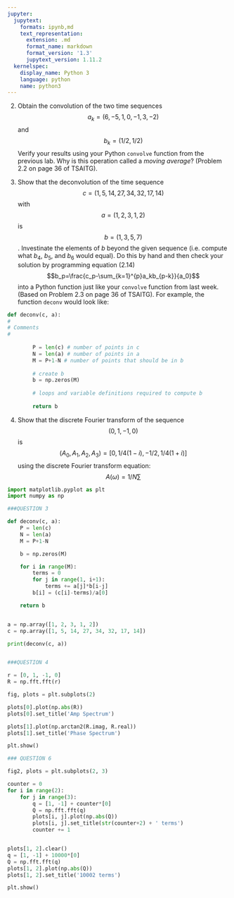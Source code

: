 ```yaml
---
jupyter:
  jupytext:
    formats: ipynb,md
    text_representation:
      extension: .md
      format_name: markdown
      format_version: '1.3'
      jupytext_version: 1.11.2
  kernelspec:
    display_name: Python 3
    language: python
    name: python3
---
```


2. Obtain the convolution of the two time sequences $$a_k = (6,-5,1,0,-1,3,-2)$$ and $$b_k = (1/2,1/2)$$ Verify your results using your Python `convolve` function from the previous lab. Why is this operation called a *moving average*? (Problem 2.2 on page 36 of TSAITG).

<!-- #region -->
3. Show that the deconvolution of the time sequence $$c = (1,5,14,27,34,32,17,14)$$ with $$a = (1,2,3,1,2)$$ is $$b = (1,3,5,7)$$. Investinate the elements of *b* beyond the given sequence (i.e. compute what $b_4$, $b_5$, and $b_6$ would equal). Do this by hand and then check your solution by programming equation (2.14) $$b_p=\frac{c_p-\sum_{k=1}^{p}a_kb_{p-k}}{a_0}$$ into a Python function just like your `convolve` function from last week. (Based on Problem 2.3 on page 36 of TSAITG). For example, the function `deconv` would look like:
```python
def deconv(c, a):
#
# Comments
#
    
        P = len(c) # number of points in c
        N = len(a) # number of points in a
        M = P+1-N # number of points that should be in b
    
        # create b
        b = np.zeros(M)
    
        # loops and variable definitions required to compute b
    
        return b
```
<!-- #endregion -->

4. Show that the discrete Fourier transform of the sequence $$(0,1,-1,0)$$ is $$(A_0,A_1,A_2,A_3)=[0,1/4(1-i),-1/2,1/4(1+i)]$$ using the discrete Fourier transform equation: $$A(\omega) = 1/N\sum$$

```python
import matplotlib.pyplot as plt
import numpy as np

###QUESTION 3

def deconv(c, a):
    P = len(c)
    N = len(a)
    M = P+1-N

    b = np.zeros(M)

    for i in range(M):
        terms = 0
        for j in range(1, i+1):
            terms += a[j]*b[i-j]
        b[i] = (c[i]-terms)/a[0]

    return b


a = np.array([1, 2, 3, 1, 2])
c = np.array([1, 5, 14, 27, 34, 32, 17, 14])

print(deconv(c, a))


###QUESTION 4

r = [0, 1, -1, 0]
R = np.fft.fft(r)

fig, plots = plt.subplots(2)

plots[0].plot(np.abs(R))
plots[0].set_title('Amp Spectrum')

plots[1].plot(np.arctan2(R.imag, R.real))
plots[1].set_title('Phase Spectrum')

plt.show()

### QUESTION 6

fig2, plots = plt.subplots(2, 3)

counter = 0
for i in range(2):
    for j in range(3):
        q = [1, -1] + counter*[0]
        Q = np.fft.fft(q)
        plots[i, j].plot(np.abs(Q))
        plots[i, j].set_title(str(counter+2) + ' terms')
        counter += 1


plots[1, 2].clear()
q = [1, -1] + 10000*[0]
Q = np.fft.fft(q)
plots[1, 2].plot(np.abs(Q))
plots[1, 2].set_title('10002 terms')

plt.show()

```
